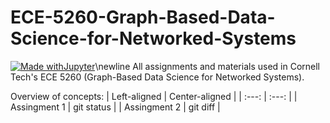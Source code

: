 # ECE-5260-Graph-Based-Data-Science-for-Networked-Systems
[![Made withJupyter](https://img.shields.io/badge/Made%20with-Jupyter-orange?style=for-the-badge&logo=Jupyter)](https://jupyter.org/try)\newline
All assignments and materials used in Cornell Tech's ECE 5260 (Graph-Based Data Science for Networked Systems).

Overview of concepts:
| Left-aligned | Center-aligned |
| :---:        |     :---:      |
| Assingment 1   | git status     |
| Assingment 2   | git diff       |
